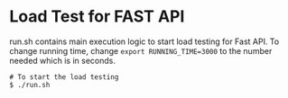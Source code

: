 # Load Test for FAST API

run.sh contains main execution logic to start load testing for Fast API. To change running time, change `export RUNNING_TIME=3000` to the number needed which is in seconds.
```
# To start the load testing
$ ./run.sh
```